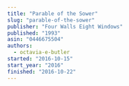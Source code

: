 ```yaml
---
title: "Parable of the Sower"
slug: "parable-of-the-sower"
publisher: "Four Walls Eight Windows"
published: "1993"
asin: "0446675504"
authors:
  - octavia-e-butler
started: "2016-10-15"
start_year: "2016"
finished: "2016-10-22"
---
```

